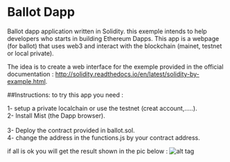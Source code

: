 # Ballot Dapp 

Ballot dapp application written in Solidity. 
this exemple intends to help developers who starts in building Ethereum Dapps.
This app is a webpage (for ballot) that uses web3 and interact with the blockchain (mainet, testnet or local private).

The idea is to create a web interface for the exemple provided in the official documentation : http://solidity.readthedocs.io/en/latest/solidity-by-example.html.

##Instructions:
to try this app you need :

1- setup a private localchain or use the testnet (creat account,.....).<br/>
2- Install Mist (the Dapp browser).<br /><br />
3- Deploy the contract provided in ballot.sol.<br/>
4- change the address in the functions.js by your contract address.<br/>

if all is ok you will get the result shown in the pic below :
![alt tag](http://img4.hostingpics.net/pics/641410mistt.png)
